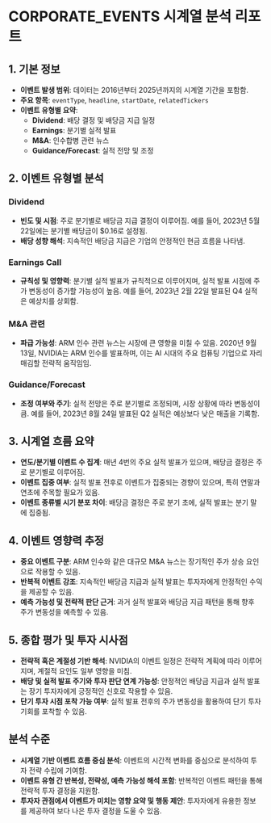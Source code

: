 # CORPORATE_EVENTS 시계열 분석 리포트

## 1. 기본 정보

- **이벤트 발생 범위**: 데이터는 2016년부터 2025년까지의 시계열 기간을 포함함.
- **주요 항목**: `eventType`, `headline`, `startDate`, `relatedTickers`
- **이벤트 유형별 요약**:
  - **Dividend**: 배당 결정 및 배당금 지급 일정
  - **Earnings**: 분기별 실적 발표
  - **M&A**: 인수합병 관련 뉴스
  - **Guidance/Forecast**: 실적 전망 및 조정

## 2. 이벤트 유형별 분석

### Dividend
- **빈도 및 시점**: 주로 분기별로 배당금 지급 결정이 이루어짐. 예를 들어, 2023년 5월 22일에는 분기별 배당금이 $0.16로 설정됨.
- **배당 성향 해석**: 지속적인 배당금 지급은 기업의 안정적인 현금 흐름을 나타냄.

### Earnings Call
- **규칙성 및 영향력**: 분기별 실적 발표가 규칙적으로 이루어지며, 실적 발표 시점에 주가 변동성이 증가할 가능성이 높음. 예를 들어, 2023년 2월 22일 발표된 Q4 실적은 예상치를 상회함.

### M&A 관련
- **파급 가능성**: ARM 인수 관련 뉴스는 시장에 큰 영향을 미칠 수 있음. 2020년 9월 13일, NVIDIA는 ARM 인수를 발표하며, 이는 AI 시대의 주요 컴퓨팅 기업으로 자리매김할 전략적 움직임임.

### Guidance/Forecast
- **조정 여부와 주기**: 실적 전망은 주로 분기별로 조정되며, 시장 상황에 따라 변동성이 큼. 예를 들어, 2023년 8월 24일 발표된 Q2 실적은 예상보다 낮은 매출을 기록함.

## 3. 시계열 흐름 요약

- **연도/분기별 이벤트 수 집계**: 매년 4번의 주요 실적 발표가 있으며, 배당금 결정은 주로 분기별로 이루어짐.
- **이벤트 집중 여부**: 실적 발표 전후로 이벤트가 집중되는 경향이 있으며, 특히 연말과 연초에 주목할 필요가 있음.
- **이벤트 종류별 시기 분포 차이**: 배당금 결정은 주로 분기 초에, 실적 발표는 분기 말에 집중됨.

## 4. 이벤트 영향력 추정

- **중요 이벤트 구분**: ARM 인수와 같은 대규모 M&A 뉴스는 장기적인 주가 상승 요인으로 작용할 수 있음.
- **반복적 이벤트 강조**: 지속적인 배당금 지급과 실적 발표는 투자자에게 안정적인 수익을 제공할 수 있음.
- **예측 가능성 및 전략적 판단 근거**: 과거 실적 발표와 배당금 지급 패턴을 통해 향후 주가 변동성을 예측할 수 있음.

## 5. 종합 평가 및 투자 시사점

- **전략적 혹은 계절성 기반 해석**: NVIDIA의 이벤트 일정은 전략적 계획에 따라 이루어지며, 계절적 요인도 일부 영향을 미침.
- **배당 및 실적 발표 주기와 투자 판단 연계 가능성**: 안정적인 배당금 지급과 실적 발표는 장기 투자자에게 긍정적인 신호로 작용할 수 있음.
- **단기 투자 시점 포착 가능 여부**: 실적 발표 전후의 주가 변동성을 활용하여 단기 투자 기회를 포착할 수 있음.

## 분석 수준

- **시계열 기반 이벤트 흐름 중심 분석**: 이벤트의 시간적 변화를 중심으로 분석하여 투자 전략 수립에 기여함.
- **이벤트 유형 간 반복성, 전략성, 예측 가능성 해석 포함**: 반복적인 이벤트 패턴을 통해 전략적 투자 결정을 지원함.
- **투자자 관점에서 이벤트가 미치는 영향 요약 및 행동 제안**: 투자자에게 유용한 정보를 제공하여 보다 나은 투자 결정을 도울 수 있음.